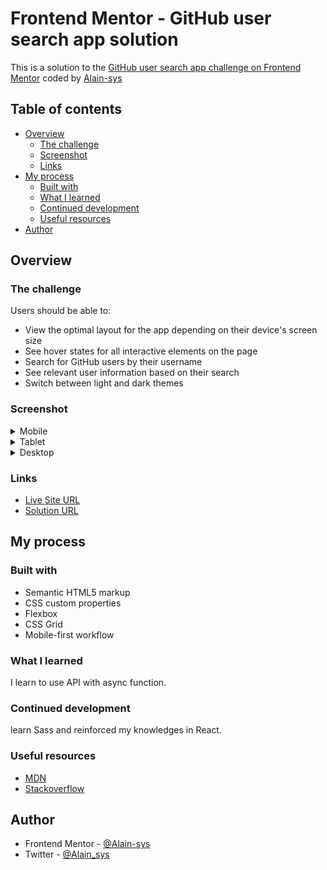 # Frontend Mentor - GitHub user search app solution

This is a solution to the [GitHub user search app challenge on Frontend Mentor](https://www.frontendmentor.io/challenges/github-user-search-app-Q09YOgaH6) coded by [Alain-sys](https://github.com/Alain-sys)

## Table of contents

- [Overview](#overview)
  - [The challenge](#the-challenge)
  - [Screenshot](#screenshot)
  - [Links](#links)
- [My process](#my-process)
  - [Built with](#built-with)
  - [What I learned](#what-i-learned)
  - [Continued development](#continued-development)
  - [Useful resources](#useful-resources)
- [Author](#author)

## Overview

### The challenge

Users should be able to:

- View the optimal layout for the app depending on their device's screen size
- See hover states for all interactive elements on the page
- Search for GitHub users by their username
- See relevant user information based on their search
- Switch between light and dark themes

### Screenshot

<details>
  <summary>Mobile</summary>
  <p align="center">
    <img src="assets/github-user-search-app-mobile-dark.png" alt="github user search app in mobile"/>
    <img src="assets/github-user-search-app-mobile-light.png" alt="github user search app in mobile"/>
  </p>
</details>

<details>
<summary>Tablet</summary>
  <p align="center">
    <img src="assets/github-user-search-app-tablet-dark.png" alt="github user search app in tablet"/>
    <img src="assets/github-user-search-app-tablet-light.png" alt="github user search app in tablet"/>
  </p>
</details>

<details> 
<summary>Desktop</summary>
<p align="center">
  <img src="assets/github-user-search-app-desktop-dark.png" alt="github user search app in desktop"/>
  <img src="assets/github-user-search-app-desktop-light.png" alt="github user search app in desktop"/>
</p>
</details>

### Links

- [Live Site URL](https://alain-sys.github.io/github-user-search-app/)
- [Solution URL](https://www.frontendmentor.io/solutions/github-user-search-app-using-html-css-js-_cTakXC9wo)

## My process

### Built with

- Semantic HTML5 markup
- CSS custom properties
- Flexbox
- CSS Grid
- Mobile-first workflow

### What I learned

I learn to use API with async function.

### Continued development

learn Sass and reinforced my knowledges in React.

### Useful resources

- [MDN](https://developer.mozilla.org/fr/)
- [Stackoverflow](https://stackoverflow.com/)

## Author

- Frontend Mentor - [@Alain-sys](https://www.frontendmentor.io/profile/Alain-sys)
- Twitter - [@Alain_sys](https://twitter.com/Alain_sys)
